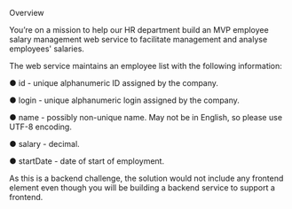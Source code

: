 Overview

You’re on a mission to help our HR department build an MVP employee salary management
web service to facilitate management and analyse employees' salaries.

The web service maintains an employee list with the following information:

● id - unique alphanumeric ID assigned by the company.

● login - unique alphanumeric login assigned by the company.

● name - possibly non-unique name. May not be in English, so please use UTF-8
encoding.

● salary - decimal.

● startDate - date of start of employment.

As this is a backend challenge, the solution would not include any frontend element even
though you will be building a backend service to support a frontend.

